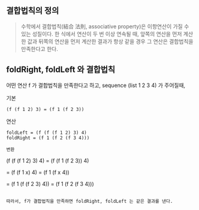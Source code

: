## 결합법칙의 정의

> 수학에서 결합법칙(結合 法則, associative property)은 이항연산이 가질 수 있는 성질이다. 한 식에서 연산이 두 번 이상 연속될 때, 앞쪽의 연산을 먼저 계산한 값과 뒤쪽의 연산을 먼저 계산한 결과가 항상 같을 경우 그 연산은 결합법칙을 만족한다고 한다.

## foldRight, foldLeft 와 결합법칙

어떤 연산 f 가 결합법칙을 만족한다고 하고, sequence (list 1 2 3 4) 가 주어질때,

기본

```
(f (f 1 2) 3) = (f 1 (f 2 3))
```

연산

```
foldLeft = (f (f (f 1 2) 3) 4)
foldRight = (f 1 (f 2 (f 3 4)))

변환
```

(f (f (f 1 2) 3) 4)
= (f (f 1 (f 2 3)) 4)

= (f (f 1 x) 4)
= (f 1 (f x 4))

= (f 1 (f (f 2 3) 4))
= (f 1 (f 2 (f 3 4)))

```

따라서, f가 결합법칙을 만족하면 foldRight, foldLeft 는 같은 결과를 낸다.
```
